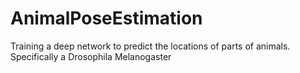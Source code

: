 # AnimalPoseEstimation
Training a deep network to predict the locations of parts of animals. Specifically a Drosophila Melanogaster
